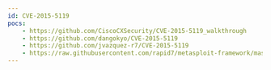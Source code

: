 ```yaml
---
id: CVE-2015-5119
pocs:
    - https://github.com/CiscoCXSecurity/CVE-2015-5119_walkthrough
    - https://github.com/dangokyo/CVE-2015-5119
    - https://github.com/jvazquez-r7/CVE-2015-5119
    - https://raw.githubusercontent.com/rapid7/metasploit-framework/master/modules/exploits/multi/browser/adobe_flash_hacking_team_uaf.rb
---
```

